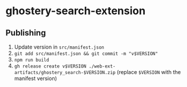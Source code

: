 # ghostery-search-extension

## Publishing

 1. Update version in `src/manifest.json`
 2. `git add src/manifest.json && git commit -m "v$VERSION"`
 2. `npm run build`
 3. `gh release create v$VERSION ./web-ext-artifacts/ghostery_search-$VERSION.zip` (replace `$VERSION` with the manifest version)
